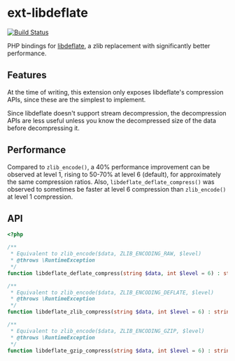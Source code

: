 # ext-libdeflate
[![Build Status](https://travis-ci.com/pmmp/ext-libdeflate.svg?branch=master)](https://travis-ci.com/pmmp/ext-libdeflate)

PHP bindings for [libdeflate](https://github.com/ebiggers/libdeflate), a zlib replacement with significantly better performance.

## Features
At the time of writing, this extension only exposes libdeflate's compression APIs, since these are the simplest to implement.

Since libdeflate doesn't support stream decompression, the decompression APIs are less useful unless you know the decompressed size of the data before decompressing it.

## Performance
Compared to `zlib_encode()`, a 40% performance improvement can be observed at level 1, rising to 50-70% at level 6 (default), for approximately the same compression ratios. Also, `libdeflate_deflate_compress()` was observed to sometimes be faster at level 6 compression than `zlib_encode()` at level 1 compression.

## API
```php
<?php

/**
 * Equivalent to zlib_encode($data, ZLIB_ENCODING_RAW, $level)
 * @throws \RuntimeException
 */
function libdeflate_deflate_compress(string $data, int $level = 6) : string;

/**
 * Equivalent to zlib_encode($data, ZLIB_ENCODING_DEFLATE, $level)
 * @throws \RuntimeException
 */
function libdeflate_zlib_compress(string $data, int $level = 6) : string;

/**
 * Equivalent to zlib_encode($data, ZLIB_ENCODING_GZIP, $level)
 * @throws \RuntimeException
 */
function libdeflate_gzip_compress(string $data, int $level = 6) : string;
```
